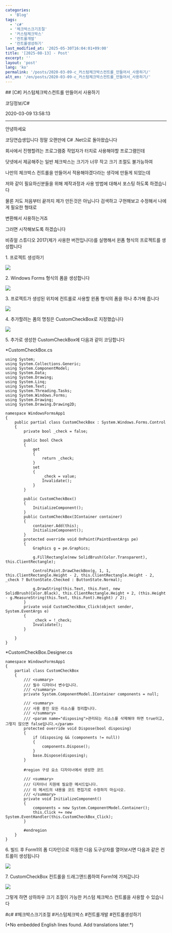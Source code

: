 ```yaml
---
categories:
  - 'Blog'
tags:
  - 'c#'
  - '체크박스크기조절'
  - '커스텀체크박스'
  - '컨트롤개발'
  - '컨트롤생성하기'
last_modified_at: '2025-05-30T16:04:01+09:00'
title: '[2025-08-13] - Post'
excerpt: ''
layout: 'post'
lang: 'ko'
permalink: '/posts/2020-03-09-c_커스텀체크박스컨트롤_만들어서_사용하기/'
alt_en: '/en/posts/2020-03-09-c_커스텀체크박스컨트롤_만들어서_사용하기/'
---
```


<div class="lang-panel lang-ko" lang="ko">
## [C#] 커스텀체크박스컨트롤 만들어서 사용하기

코딩정보/C#

2020-03-09 13:58:13

* * *

안녕하세요

코딩연습생입니다 정말 오랜만에 C# .Net으로 돌아왔습니다

회사에서 진행할려는 프로그램중 작업자가 터치로 사용해야할 프로그램인데

닷넷에서 제공해주는 일반 체크박스는 크기가 너무 작고 크기 조절도 불가능하여

나만의 체크박스 컨트롤을 만들어서 적용해야겠다라는 생각에 만들게 되었는데

저와 같이 필요하신분들을 위해 제작과정과 사용 방법에 대해서 포스팅 하도록 하겠습니다

물론 저도 처음부터 끝까지 제가 만든것은 아닙니다 검색하고 구현해보고 수정해서 나에게 필요한 형태로

변환해서 사용하는거죠

그러면 시작해보도록 하겠습니다

비쥬얼 스튜디오 2017(제가 사용한 버전입니다)를 실행해서 윈폼 형식의 프로젝트를 생성합니다

1\. 프로젝트 생성하기

![](/assets/images/c_커스텀체크박스컨트롤_만들어서_사용하기/img.jpg)

2\. Windows Forms 형식의 폼을 생성합니다

![](/assets/images/c_커스텀체크박스컨트롤_만들어서_사용하기/img_1.jpg)

3\. 프로젝트가 생성된 위치에 컨트롤로 사용할 윈폼 형식의 폼을 하나 추가해 줍니다

![](/assets/images/c_커스텀체크박스컨트롤_만들어서_사용하기/img_2.jpg)

4\. 추가할려는 폼의 명칭은 CustomCheckBox로 지정했습니다

![](/assets/images/c_커스텀체크박스컨트롤_만들어서_사용하기/img_3.jpg)

5\. 추가로 생성한 CustomCheckBox에 다음과 같이 코딩합니다

*CustomCheckBox.cs
    
    
    using System;
    using System.Collections.Generic;
    using System.ComponentModel;
    using System.Data;
    using System.Drawing;
    using System.Linq;
    using System.Text;
    using System.Threading.Tasks;
    using System.Windows.Forms;
    using System.Drawing;
    using System.Drawing.Drawing2D;
    
    namespace WindowsFormsApp1
    {
        public partial class CustomCheckBox : System.Windows.Forms.Control
        {
            private bool _check = false;
    
            public bool Check
            {
                get
                {
                    return _check;
                }
                set
                {
                    _check = value;
                    Invalidate();
                }
            }
    
            public CustomCheckBox()
            {
                InitializeComponent();
            }
            public CustomCheckBox(IContainer container)
            {
                container.Add(this);
                InitializeComponent();
            }
            protected override void OnPaint(PaintEventArgs pe)
            {
                Graphics g = pe.Graphics;
    
                g.FillRectangle(new SolidBrush(Color.Transparent), this.ClientRectangle);
    
                ControlPaint.DrawCheckBox(g, 1, 1, this.ClientRectangle.Height - 2, this.ClientRectangle.Height - 2, _check ? ButtonState.Checked : ButtonState.Normal);
    
                g.DrawString(this.Text, this.Font, new SolidBrush(Color.Black), this.ClientRectangle.Height + 2, (this.Height - g.MeasureString(this.Text, this.Font).Height) / 2);
            }
            private void CustomCheckBox_Click(object sender, System.EventArgs e)
            {
                _check = !_check;
                Invalidate();
            }
    
        }
    }
    

*CustomCheckBox.Designer.cs
    
    
    namespace WindowsFormsApp1
    {
        partial class CustomCheckBox
        {
            /// <summary>
            /// 필수 디자이너 변수입니다.
            /// </summary>
            private System.ComponentModel.IContainer components = null;
    
            /// <summary> 
            /// 사용 중인 모든 리소스를 정리합니다.
            /// </summary>
            /// <param name="disposing">관리되는 리소스를 삭제해야 하면 true이고, 그렇지 않으면 false입니다.</param>
            protected override void Dispose(bool disposing)
            {
                if (disposing && (components != null))
                {
                    components.Dispose();
                }
                base.Dispose(disposing);
            }
    
            #region 구성 요소 디자이너에서 생성한 코드
    
            /// <summary>
            /// 디자이너 지원에 필요한 메서드입니다.
            /// 이 메서드의 내용을 코드 편집기로 수정하지 마십시오.
            /// </summary>
            private void InitializeComponent()
            {
                components = new System.ComponentModel.Container();
                this.Click += new System.EventHandler(this.CustomCheckBox_Click);
            }
    
            #endregion
        }
    }

6\. 빌드 후 Form1의 폼 디자인으로 이동한 다음 도구상자를 열어보시면 다음과 같은 컨트롤이 생성됩니다

![](/assets/images/c_커스텀체크박스컨트롤_만들어서_사용하기/img_4.jpg)

7\. CustomCheckBox 컨트롤을 드래그앤드롭하여 Form1에 가져갑니다

![](/assets/images/c_커스텀체크박스컨트롤_만들어서_사용하기/img_5.jpg)

그렇게 하면 상하좌우 크기 조절이 가능한 커스텀 체크박스 컨트롤을 사용할 수 있습니다

  

#c# #체크박스크기조절 #커스텀체크박스 #컨트롤개발 #컨트롤생성하기


</div>
<div class="lang-panel lang-en" lang="en">
(*No embedded English lines found. Add translations later.*)

</div>
